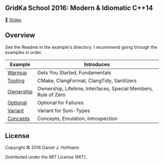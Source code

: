 ## GridKa School 2016: Modern & Idiomatic C++14

📖 [Slides](https://docs.google.com/presentation/d/1ICBmEq3fO5Mj-86yK1w2nReGxXxsITSO_-nJ34xkwT8/pub?start=false&loop=false#slide=id.gc6f73a04f_0_0)

## Overview

See the Readme in the example's directory.
I recommend going through the examples in order.

| Example                          | Introduces                                                                                           |
| -------------------------------- | ---------------------------------------------------------------------------------------------------- |
| [Warmup](Warmup/README.md)       | Gets You Started, Fundamentals                                                                       |
| [Tooling](Tooling/README.md)     | CMake, ClangFormat, ClangTidy, Sanitizers                                                            |
| [Ownership](Ownership/README.md) | Ownership, Lifetime, Interfaces, Special Members, Rule of Zero                                       |
| [Optional](Optional/README.md)   | Optional for Failures                                                                                |
| [Variant](Variant/README.md)     | Variant for Sum-Types                                                                                |
| [Concepts](Concepts/README.md)   | Concepts, Emulation, Introspection                                                                   |


## License

Copyright © 2016 Daniel J. Hofmann

Distributed under the MIT License (MIT).

